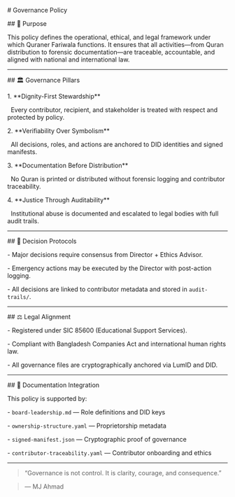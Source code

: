 \# Governance Policy



\## 🧭 Purpose



This policy defines the operational, ethical, and legal framework under which Quraner Fariwala functions. It ensures that all activities—from Quran distribution to forensic documentation—are traceable, accountable, and aligned with national and international law.



---



\## 🏛️ Governance Pillars



1\. \*\*Dignity-First Stewardship\*\*  

&nbsp;  Every contributor, recipient, and stakeholder is treated with respect and protected by policy.



2\. \*\*Verifiability Over Symbolism\*\*  

&nbsp;  All decisions, roles, and actions are anchored to DID identities and signed manifests.



3\. \*\*Documentation Before Distribution\*\*  

&nbsp;  No Quran is printed or distributed without forensic logging and contributor traceability.



4\. \*\*Justice Through Auditability\*\*  

&nbsp;  Institutional abuse is documented and escalated to legal bodies with full audit trails.



---



\## 🔐 Decision Protocols



\- Major decisions require consensus from Director + Ethics Advisor.

\- Emergency actions may be executed by the Director with post-action logging.

\- All decisions are linked to contributor metadata and stored in `audit-trails/`.



---



\## ⚖️ Legal Alignment



\- Registered under SIC 85600 (Educational Support Services).

\- Compliant with Bangladesh Companies Act and international human rights law.

\- All governance files are cryptographically anchored via LumID and DID.



---



\## 📁 Documentation Integration



This policy is supported by:



\- `board-leadership.md` — Role definitions and DID keys  

\- `ownership-structure.yaml` — Proprietorship metadata  

\- `signed-manifest.json` — Cryptographic proof of governance  

\- `contributor-traceability.yaml` — Contributor onboarding and ethics



---



> “Governance is not control. It is clarity, courage, and consequence.”  

> — MJ Ahmad



